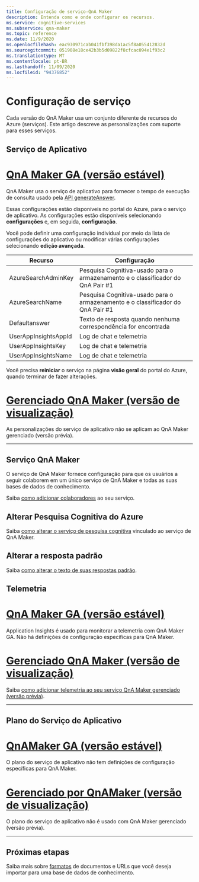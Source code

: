 ```yaml
---
title: Configuração de serviço-QnA Maker
description: Entenda como e onde configurar os recursos.
ms.service: cognitive-services
ms.subservice: qna-maker
ms.topic: reference
ms.date: 11/9/2020
ms.openlocfilehash: eac930971cab041fbf398da1ac5f8a055412832d
ms.sourcegitcommit: 051908e18ce42b3b5d09822f8cfcac094e1f93c2
ms.translationtype: MT
ms.contentlocale: pt-BR
ms.lasthandoff: 11/09/2020
ms.locfileid: "94376852"
---
```

# <a name="service-configuration"></a>Configuração de serviço

Cada versão do QnA Maker usa um conjunto diferente de recursos do Azure (serviços). Este artigo descreve as personalizações com suporte para esses serviços. 

## <a name="app-service"></a>Serviço de Aplicativo

# <a name="qna-maker-ga-stable-release"></a>[QnA Maker GA (versão estável)](#tab/v1)

QnA Maker usa o serviço de aplicativo para fornecer o tempo de execução de consulta usado pela [API generateAnswer](https://docs.microsoft.com/rest/api/cognitiveservices/qnamakerruntime/runtime/generateanswer).

Essas configurações estão disponíveis no portal do Azure, para o serviço de aplicativo. As configurações estão disponíveis selecionando **configurações** e, em seguida, **configuração**.

Você pode definir uma configuração individual por meio da lista de configurações do aplicativo ou modificar várias configurações selecionando **edição avançada**.

|Recurso|Configuração|
|--|--|
|AzureSearchAdminKey|Pesquisa Cognitiva-usado para o armazenamento e o classificador do QnA Pair #1|
|AzureSearchName|Pesquisa Cognitiva-usado para o armazenamento e o classificador do QnA Pair #1|
|Defaultanswer|Texto de resposta quando nenhuma correspondência for encontrada|
|UserAppInsightsAppId|Log de chat e telemetria|
|UserAppInsightsKey|Log de chat e telemetria|
|UserAppInsightsName|Log de chat e telemetria|

Você precisa **reiniciar** o serviço na página **visão geral** do portal do Azure, quando terminar de fazer alterações.

# <a name="qna-maker-managed-preview-release"></a>[Gerenciado QnA Maker (versão de visualização)](#tab/v2)

As personalizações do serviço de aplicativo não se aplicam ao QnA Maker gerenciado (versão prévia).

---

## <a name="qna-maker-service"></a>Serviço QnA Maker

O serviço de QnA Maker fornece configuração para que os usuários a seguir colaborem em um único serviço de QnA Maker e todas as suas bases de dados de conhecimento.

Saiba [como adicionar colaboradores](./how-to/collaborate-knowledge-base.md) ao seu serviço.

## <a name="change-azure-cognitive-search"></a>Alterar Pesquisa Cognitiva do Azure

Saiba [como alterar o serviço de pesquisa cognitiva](./how-to/set-up-qnamaker-service-azure.md#configure-qna-maker-to-use-different-cognitive-search-resource) vinculado ao serviço de QnA Maker.

## <a name="change-default-answer"></a>Alterar a resposta padrão

Saiba [como alterar o texto de suas respostas padrão](How-To/change-default-answer.md). 

## <a name="telemetry"></a>Telemetria

# <a name="qna-maker-ga-stable-release"></a>[QnA Maker GA (versão estável)](#tab/v1)

Application Insights é usado para monitorar a telemetria com QnA Maker GA. Não há definições de configuração específicas para QnA Maker.

# <a name="qna-maker-managed-preview-release"></a>[Gerenciado QnA Maker (versão de visualização)](#tab/v2)

Saiba [como adicionar telemetria ao seu serviço QnA Maker gerenciado (versão prévia)](How-To/get-analytics-knowledge-base.md). 

---

## <a name="app-service-plan"></a>Plano do Serviço de Aplicativo

# <a name="qnamaker-ga-stable-release"></a>[QnAMaker GA (versão estável)](#tab/v1)

O plano do serviço de aplicativo não tem definições de configuração específicas para QnA Maker.

# <a name="qnamaker-managed-preview-release"></a>[Gerenciado por QnAMaker (versão de visualização)](#tab/v2)

O plano do serviço de aplicativo não é usado com QnA Maker gerenciado (versão prévia).

---

## <a name="next-steps"></a>Próximas etapas

Saiba mais sobre [formatos](reference-document-format-guidelines.md) de documentos e URLs que você deseja importar para uma base de dados de conhecimento.